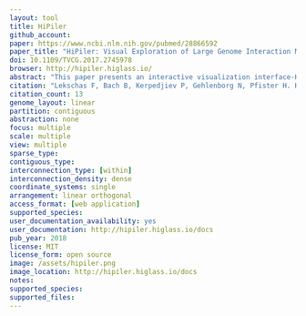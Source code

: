 ```yaml
---
layout: tool 
title: HiPiler
github_account: 
paper: https://www.ncbi.nlm.nih.gov/pubmed/28866592
paper_title: "HiPiler: Visual Exploration of Large Genome Interaction Matrices with Interactive Small Multiples."
doi: 10.1109/TVCG.2017.2745978
browser: http://hipiler.higlass.io/
abstract: "This paper presents an interactive visualization interface-HiPiler-for the exploration and visualization of regions-of-interest in large genome interaction matrices. Genome interaction matrices approximate the physical distance of pairs of regions on the genome to each other and can contain up to 3 million rows and columns with many sparse regions. Regions of interest (ROIs) can be defined, e.g., by sets of adjacent rows and columns, or by specific visual patterns in the matrix. However, traditional matrix aggregation or pan-and-zoom interfaces fail in supporting search, inspection, and comparison of ROIs in such large matrices. In HiPiler, ROIs are first-class objects, represented as thumbnail-like 'snippets'. Snippets can be interactively explored and grouped or laid out automatically in scatterplots, or through dimension reduction methods. Snippets are linked to the entire navigable genome interaction matrix through brushing and linking. The design of HiPiler is based on a series of semi-structured interviews with 10 domain experts involved in the analysis and interpretation of genome interaction matrices. We describe six exploration tasks that are crucial for analysis of interaction matrices and demonstrate how HiPiler supports these tasks. We report on a user study with a series of data exploration sessions with domain experts to assess the usability of HiPiler as well as to demonstrate respective findings in the data."
citation: "Lekschas F, Bach B, Kerpedjiev P, Gehlenborg N, Pfister H. HiPiler: Visual Exploration of Large Genome Interaction Matrices with Interactive Small Multiples. IEEE Trans Vis Comput Graph. ieeexplore.ieee.org; 2018;24: 522–531."
citation_count: 13
genome_layout: linear
partition: contiguous
abstraction: none
focus: multiple
scale: multiple
view: multiple
sparse_type: 
contiguous_type: 
interconnection_type: [within]
interconnection_density: dense
coordinate_systems: single
arrangement: linear orthogonal
access_format: [web application]
supported_species: 
user_documentation_availability: yes
user_documentation: http://hipiler.higlass.io/docs
pub_year: 2018
license: MIT
license_form: open source
image: /assets/hipiler.png
image_location: http://hipiler.higlass.io/docs
notes: 
supported_species: 
supported_files: 
---
```

